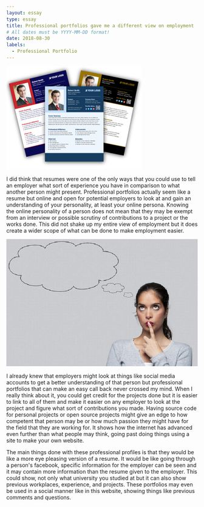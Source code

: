 ```yaml
---
layout: essay
type: essay
title: Professional portfolios gave me a different view on employment
# All dates must be YYYY-MM-DD format!
date: 2018-08-30
labels:
  - Professional Portfolio
---
```


<img class="ui medium left floated image" src="../images/Profile.png">

  I did think that resumes were one of the only ways that you could use to tell an employer what sort of experience you have in comparison to what another person might present. Professional portfolios actually seem like a resume but online and open for potential employers to look at and gain an understanding of your personality, at least your online persona. Knowing the online personality of a person does not mean that they may be exempt from an interview or possible scrutiny of contributions to a project or the works done. This did not shake up my entire view of employment but it does create a wider scope of what can be done to make employment easier.
  
  <img class="ui medium left floated image" src="../images/Remember.jpg">
  
  I already knew that employers might look at things like social media accounts to get a better understanding of that person but professional portfolios that can make an easy call back never crossed my mind. When I really think about it, you could get credit for the projects done but it is easier to link to all of them and make it easier on any employer to look at the project and figure what sort of contributions you made. Having source code for personal projects or open source projects might give an edge to how competent that person may be or how much passion they might have for the field that they are working for. It shows how the internet has advanced even further than what people may think, going past doing things using a site to make your own website.

  The main things done with these professional profiles is that they would be like a more eye pleasing version of a resume. It would be like going through a person's facebook, specific information for the employer can be seen and it may contain more information than the resume given to the employer. This could show, not only what university you studied at but it can also show previous workplaces, experience, and projects. These portfolios may even be used in a social manner like in this website, showing things like previous comments and questions.


